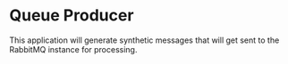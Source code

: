 # Queue Producer

This application will generate synthetic messages that will get sent to the RabbitMQ instance for processing.